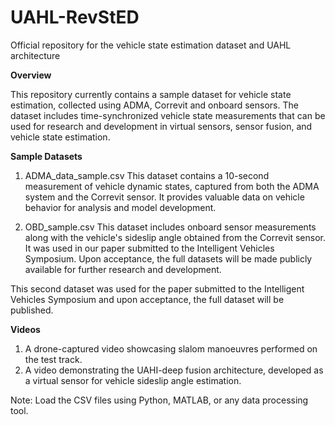 # UAHL-RevStED
Official repository for the vehicle state estimation dataset and UAHL architecture 

 **Overview** 

This repository currently contains a sample dataset for vehicle state estimation, collected using ADMA, Correvit and onboard sensors. The dataset includes time-synchronized vehicle state measurements that can be used for research and development in virtual sensors, sensor fusion, and vehicle state estimation.

**Sample Datasets**
1) ADMA_data_sample.csv
This dataset contains a 10-second measurement of vehicle dynamic states, captured from both the ADMA system and the Correvit sensor. It provides valuable data on vehicle behavior for analysis and model development.

2) OBD_sample.csv
This dataset includes onboard sensor measurements along with the vehicle's sideslip angle obtained from the Correvit sensor. It was used in our paper submitted to the Intelligent Vehicles Symposium. Upon acceptance, the full datasets will be made publicly available for further research and development.

This second dataset was used for the paper submitted to the Intelligent Vehicles Symposium and upon acceptance, the full dataset will be published. 

**Videos**

1) A drone-captured video showcasing slalom manoeuvres performed on the test track.
2) A video demonstrating the UAHI-deep fusion architecture, developed as a virtual sensor for vehicle sideslip angle estimation.

Note: Load the CSV files using Python, MATLAB, or any data processing tool. 

